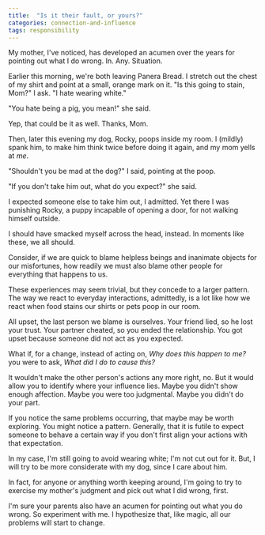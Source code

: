 ```yaml
---
title:  "Is it their fault, or yours?"
categories: connection-and-influence
tags: responsibility  
--- 
```

My mother, I've noticed, has developed an acumen over the years for pointing out what I do wrong. In. Any. Situation.  

Earlier this morning, we're both leaving Panera Bread. I stretch out the chest of my shirt and point at a small, orange mark on it. "Is this going to stain, Mom?" I ask. "I hate wearing white."

"You hate being a pig, you mean!" she said. 

Yep, that could be it as well. Thanks, Mom. 

Then, later this evening my dog, Rocky, poops inside my room. I (mildly) spank him, to make him think twice before doing it again, and my mom yells at *me*.

"Shouldn't you be mad at the dog?" I said, pointing at the poop.  

"If you don't take him out, what do you expect?" she said. 

I expected someone else to take him out, I admitted. Yet there I was punishing Rocky, a puppy incapable of opening a door, for not walking himself outside. 

I should have smacked myself across the head, instead. In moments like these, we all should. 

Consider, if we are quick to blame helpless beings and inanimate objects for our misfortunes, how readily we must also blame other people for everything that happens to us.

These experiences may seem trivial, but they concede to a larger pattern. The way we react to everyday interactions, admittedly, is a lot like how we react when food stains our shirts or pets poop in our room. 

All upset, the last person we blame is ourselves. Your friend lied, so he lost your trust. Your partner cheated, so you ended the relationship. You got upset because someone did not act as you expected. 

What if, for a change, instead of acting on, *Why does this happen to me?* you were to ask, *What did I do to cause this?*

It wouldn't make the other person's actions any more right, no. But it would allow you to identify where your influence lies. Maybe you didn't show enough affection. Maybe you were too judgmental. Maybe you didn't do your part. 

If you notice the same problems occurring, that maybe may be worth exploring. You might notice a pattern. Generally, that it is futile to expect someone to behave a certain way if you don't first align your actions with that expectation. 

In my case, I'm still going to avoid wearing white; I'm not cut out for it. But, I will try to be more considerate with my dog, since I care about him. 

In fact, for anyone or anything worth keeping around, I'm going to try to exercise my mother's judgment and pick out what I did wrong, first. 

I'm sure your parents also have an acumen for pointing out what you do wrong. So experiment with me. I hypothesize that, like magic, all our problems will start to change.  


